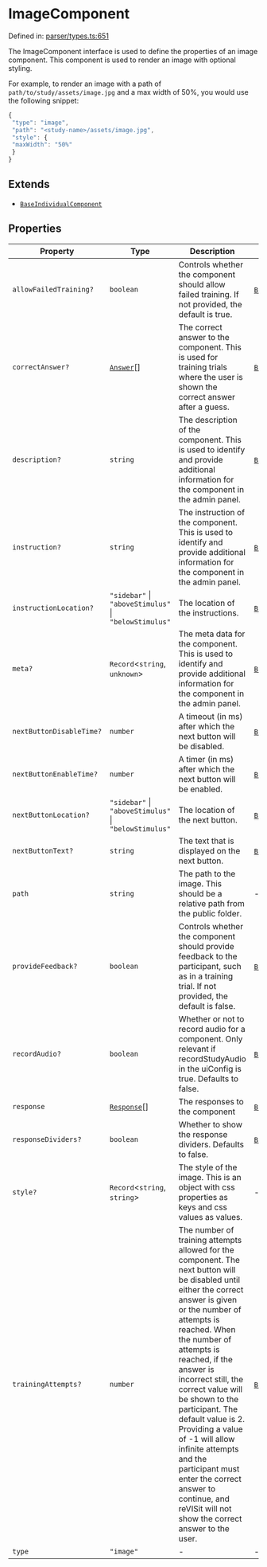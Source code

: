 # ImageComponent

Defined in: [parser/types.ts:651](https://github.com/revisit-studies/study/blob/91e343153031618f8f5789851e5b25c288bf8f4a/src/parser/types.ts#L651)

The ImageComponent interface is used to define the properties of an image component. This component is used to render an image with optional styling.

For example, to render an image with a path of `path/to/study/assets/image.jpg` and a max width of 50%, you would use the following snippet:
```js
{
 "type": "image",
 "path": "<study-name>/assets/image.jpg",
 "style": {
 "maxWidth": "50%"
 }
}
```

## Extends

- [`BaseIndividualComponent`](BaseIndividualComponent.md)

## Properties

| Property | Type | Description | Inherited from | Defined in |
| ------ | ------ | ------ | ------ | ------ |
| <a id="allowfailedtraining"></a> `allowFailedTraining?` | `boolean` | Controls whether the component should allow failed training. If not provided, the default is true. | [`BaseIndividualComponent`](BaseIndividualComponent.md).[`allowFailedTraining`](BaseIndividualComponent.md#allowfailedtraining) | [parser/types.ts:552](https://github.com/revisit-studies/study/blob/91e343153031618f8f5789851e5b25c288bf8f4a/src/parser/types.ts#L552) |
| <a id="correctanswer"></a> `correctAnswer?` | [`Answer`](Answer.md)[] | The correct answer to the component. This is used for training trials where the user is shown the correct answer after a guess. | [`BaseIndividualComponent`](BaseIndividualComponent.md).[`correctAnswer`](BaseIndividualComponent.md#correctanswer) | [parser/types.ts:546](https://github.com/revisit-studies/study/blob/91e343153031618f8f5789851e5b25c288bf8f4a/src/parser/types.ts#L546) |
| <a id="description"></a> `description?` | `string` | The description of the component. This is used to identify and provide additional information for the component in the admin panel. | [`BaseIndividualComponent`](BaseIndividualComponent.md).[`description`](BaseIndividualComponent.md#description) | [parser/types.ts:556](https://github.com/revisit-studies/study/blob/91e343153031618f8f5789851e5b25c288bf8f4a/src/parser/types.ts#L556) |
| <a id="instruction"></a> `instruction?` | `string` | The instruction of the component. This is used to identify and provide additional information for the component in the admin panel. | [`BaseIndividualComponent`](BaseIndividualComponent.md).[`instruction`](BaseIndividualComponent.md#instruction) | [parser/types.ts:558](https://github.com/revisit-studies/study/blob/91e343153031618f8f5789851e5b25c288bf8f4a/src/parser/types.ts#L558) |
| <a id="instructionlocation"></a> `instructionLocation?` | `"sidebar"` \| `"aboveStimulus"` \| `"belowStimulus"` | The location of the instructions. | [`BaseIndividualComponent`](BaseIndividualComponent.md).[`instructionLocation`](BaseIndividualComponent.md#instructionlocation) | [parser/types.ts:544](https://github.com/revisit-studies/study/blob/91e343153031618f8f5789851e5b25c288bf8f4a/src/parser/types.ts#L544) |
| <a id="meta"></a> `meta?` | `Record`\<`string`, `unknown`\> | The meta data for the component. This is used to identify and provide additional information for the component in the admin panel. | [`BaseIndividualComponent`](BaseIndividualComponent.md).[`meta`](BaseIndividualComponent.md#meta) | [parser/types.ts:554](https://github.com/revisit-studies/study/blob/91e343153031618f8f5789851e5b25c288bf8f4a/src/parser/types.ts#L554) |
| <a id="nextbuttondisabletime"></a> `nextButtonDisableTime?` | `number` | A timeout (in ms) after which the next button will be disabled. | [`BaseIndividualComponent`](BaseIndividualComponent.md).[`nextButtonDisableTime`](BaseIndividualComponent.md#nextbuttondisabletime) | [parser/types.ts:562](https://github.com/revisit-studies/study/blob/91e343153031618f8f5789851e5b25c288bf8f4a/src/parser/types.ts#L562) |
| <a id="nextbuttonenabletime"></a> `nextButtonEnableTime?` | `number` | A timer (in ms) after which the next button will be enabled. | [`BaseIndividualComponent`](BaseIndividualComponent.md).[`nextButtonEnableTime`](BaseIndividualComponent.md#nextbuttonenabletime) | [parser/types.ts:564](https://github.com/revisit-studies/study/blob/91e343153031618f8f5789851e5b25c288bf8f4a/src/parser/types.ts#L564) |
| <a id="nextbuttonlocation"></a> `nextButtonLocation?` | `"sidebar"` \| `"aboveStimulus"` \| `"belowStimulus"` | The location of the next button. | [`BaseIndividualComponent`](BaseIndividualComponent.md).[`nextButtonLocation`](BaseIndividualComponent.md#nextbuttonlocation) | [parser/types.ts:542](https://github.com/revisit-studies/study/blob/91e343153031618f8f5789851e5b25c288bf8f4a/src/parser/types.ts#L542) |
| <a id="nextbuttontext"></a> `nextButtonText?` | `string` | The text that is displayed on the next button. | [`BaseIndividualComponent`](BaseIndividualComponent.md).[`nextButtonText`](BaseIndividualComponent.md#nextbuttontext) | [parser/types.ts:540](https://github.com/revisit-studies/study/blob/91e343153031618f8f5789851e5b25c288bf8f4a/src/parser/types.ts#L540) |
| <a id="path"></a> `path` | `string` | The path to the image. This should be a relative path from the public folder. | - | [parser/types.ts:654](https://github.com/revisit-studies/study/blob/91e343153031618f8f5789851e5b25c288bf8f4a/src/parser/types.ts#L654) |
| <a id="providefeedback"></a> `provideFeedback?` | `boolean` | Controls whether the component should provide feedback to the participant, such as in a training trial. If not provided, the default is false. | [`BaseIndividualComponent`](BaseIndividualComponent.md).[`provideFeedback`](BaseIndividualComponent.md#providefeedback) | [parser/types.ts:548](https://github.com/revisit-studies/study/blob/91e343153031618f8f5789851e5b25c288bf8f4a/src/parser/types.ts#L548) |
| <a id="recordaudio"></a> `recordAudio?` | `boolean` | Whether or not to record audio for a component. Only relevant if recordStudyAudio in the uiConfig is true. Defaults to false. | [`BaseIndividualComponent`](BaseIndividualComponent.md).[`recordAudio`](BaseIndividualComponent.md#recordaudio) | [parser/types.ts:560](https://github.com/revisit-studies/study/blob/91e343153031618f8f5789851e5b25c288bf8f4a/src/parser/types.ts#L560) |
| <a id="response"></a> `response` | [`Response`](../type-aliases/Response.md)[] | The responses to the component | [`BaseIndividualComponent`](BaseIndividualComponent.md).[`response`](BaseIndividualComponent.md#response) | [parser/types.ts:536](https://github.com/revisit-studies/study/blob/91e343153031618f8f5789851e5b25c288bf8f4a/src/parser/types.ts#L536) |
| <a id="responsedividers"></a> `responseDividers?` | `boolean` | Whether to show the response dividers. Defaults to false. | [`BaseIndividualComponent`](BaseIndividualComponent.md).[`responseDividers`](BaseIndividualComponent.md#responsedividers) | [parser/types.ts:566](https://github.com/revisit-studies/study/blob/91e343153031618f8f5789851e5b25c288bf8f4a/src/parser/types.ts#L566) |
| <a id="style"></a> `style?` | `Record`\<`string`, `string`\> | The style of the image. This is an object with css properties as keys and css values as values. | - | [parser/types.ts:656](https://github.com/revisit-studies/study/blob/91e343153031618f8f5789851e5b25c288bf8f4a/src/parser/types.ts#L656) |
| <a id="trainingattempts"></a> `trainingAttempts?` | `number` | The number of training attempts allowed for the component. The next button will be disabled until either the correct answer is given or the number of attempts is reached. When the number of attempts is reached, if the answer is incorrect still, the correct value will be shown to the participant. The default value is 2. Providing a value of -1 will allow infinite attempts and the participant must enter the correct answer to continue, and reVISit will not show the correct answer to the user. | [`BaseIndividualComponent`](BaseIndividualComponent.md).[`trainingAttempts`](BaseIndividualComponent.md#trainingattempts) | [parser/types.ts:550](https://github.com/revisit-studies/study/blob/91e343153031618f8f5789851e5b25c288bf8f4a/src/parser/types.ts#L550) |
| <a id="type"></a> `type` | `"image"` | - | - | [parser/types.ts:652](https://github.com/revisit-studies/study/blob/91e343153031618f8f5789851e5b25c288bf8f4a/src/parser/types.ts#L652) |
